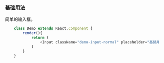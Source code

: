 ### 基础用法
简单的输入框。
```javascript
    class Demo extends React.Component {
        render(){
            return (
                <Input className="demo-input-normal" placeholder="基础用法" />
            )
        }
    }
```